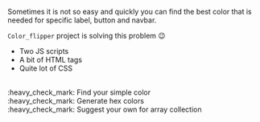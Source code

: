 <!DOCTYPE html>
<html>
  
  <title> Color Flipper </title>

<body>
<p>Sometimes it is not so easy and quickly you can find the best color that is needed for specific label, button and navbar.</p>

<code>Color_flipper</code> project is solving this problem :wink:
<ul>
<li>Two JS scripts</li>
<li>A bit of HTML tags</li>
<li>Quite lot of CSS</li>
</ul>
<br>
<div>
:heavy_check_mark: Find your simple color
<br>
:heavy_check_mark: Generate hex colors
<br>
:heavy_check_mark: Suggest your own for array collection
</div>

</body>
</html>
